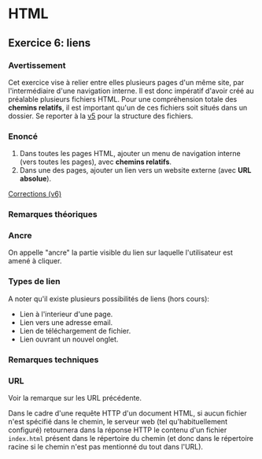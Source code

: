# HTML

## Exercice 6: liens

### Avertissement

Cet exercice vise à relier entre elles plusieurs pages d'un même site, par l'intermédiaire d'une navigation interne. Il est donc impératif d'avoir créé au préalable plusieurs fichiers HTML. Pour une compréhension totale des **chemins relatifs**, il est important qu'un de ces fichiers soit situés dans un dossier. Se reporter à la [v5](../ex5/corrections) pour la structure des fichiers.

### Enoncé

 1. Dans toutes les pages HTML, ajouter un menu de navigation interne (vers toutes les pages), avec **chemins relatifs**.
 2. Dans une des pages, ajouter un lien vers un website externe (avec **URL absolue**).
 
[Corrections (v6)](./corrections)

### Remarques théoriques

### Ancre

On appelle "ancre" la partie visible du lien sur laquelle l'utilisateur est amené à cliquer.

### Types de lien

A noter qu'il existe plusieurs possibilités de liens (hors cours):
 - Lien à l'interieur d'une page.
 - Lien vers une adresse email.
 - Lien de téléchargement de fichier.
 - Lien ouvrant un nouvel onglet.

### Remarques techniques

### URL

Voir la remarque sur les URL précédente.

Dans le cadre d'une requête HTTP d'un document HTML, si aucun fichier n'est spécifié dans le chemin, le serveur web (tel qu'habituellement configuré) retournera dans la réponse HTTP le contenu d'un fichier `index.html` présent dans le répertoire du chemin (et donc dans le répertoire racine si le chemin n'est pas mentionné du tout dans l'URL).

